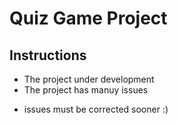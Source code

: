# Quiz Game Project

## Instructions

- The project under development
- The project has manuy issues
* issues must be corrected sooner :)
